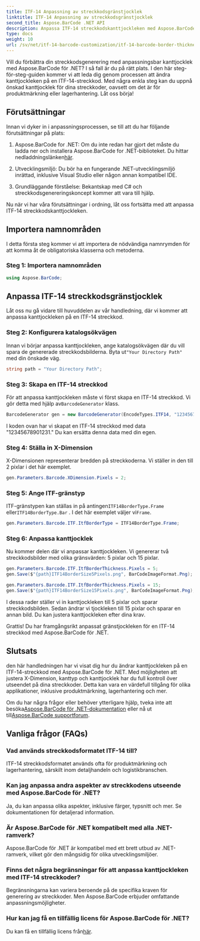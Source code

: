 ```yaml
---
title: ITF-14 Anpassning av streckkodsgränstjocklek
linktitle: ITF-14 Anpassning av streckkodsgränstjocklek
second_title: Aspose.BarCode .NET API
description: Anpassa ITF-14 streckkodskanttjockleken med Aspose.BarCode för .NET. Steg-för-steg-guide för sömlös generering av streckkoder.
type: docs
weight: 10
url: /sv/net/itf-14-barcode-customization/itf-14-barcode-border-thickness-customization/
---
```


Vill du förbättra din streckkodsgenerering med anpassningsbar kanttjocklek med Aspose.BarCode för .NET? I så fall är du på rätt plats. I den här steg-för-steg-guiden kommer vi att leda dig genom processen att ändra kanttjockleken på en ITF-14-streckkod. Med några enkla steg kan du uppnå önskad kanttjocklek för dina streckkoder, oavsett om det är för produktmärkning eller lagerhantering. Låt oss börja!

## Förutsättningar

Innan vi dyker in i anpassningsprocessen, se till att du har följande förutsättningar på plats:

1.  Aspose.BarCode for .NET: Om du inte redan har gjort det måste du ladda ner och installera Aspose.BarCode for .NET-biblioteket. Du hittar nedladdningslänken[här](https://releases.aspose.com/barcode/net/).

2. Utvecklingsmiljö: Du bör ha en fungerande .NET-utvecklingsmiljö inrättad, inklusive Visual Studio eller någon annan kompatibel IDE.

3. Grundläggande förståelse: Bekantskap med C# och streckkodsgenereringskoncept kommer att vara till hjälp.

Nu när vi har våra förutsättningar i ordning, låt oss fortsätta med att anpassa ITF-14 streckkodskanttjockleken.

## Importera namnområden

I detta första steg kommer vi att importera de nödvändiga namnrymden för att komma åt de obligatoriska klasserna och metoderna.

### Steg 1: Importera namnområden

```csharp
using Aspose.BarCode;
```

## Anpassa ITF-14 streckkodsgränstjocklek

Låt oss nu gå vidare till huvuddelen av vår handledning, där vi kommer att anpassa kanttjockleken på en ITF-14 streckkod.

### Steg 2: Konfigurera katalogsökvägen

 Innan vi börjar anpassa kanttjockleken, ange katalogsökvägen där du vill spara de genererade streckkodsbilderna. Byta ut`"Your Directory Path"` med din önskade väg.

```csharp
string path = "Your Directory Path";
```

### Steg 3: Skapa en ITF-14 streckkod

 För att anpassa kanttjockleken måste vi först skapa en ITF-14 streckkod. Vi gör detta med hjälp av`BarcodeGenerator` klass.

```csharp
BarcodeGenerator gen = new BarcodeGenerator(EncodeTypes.ITF14, "12345678901231");
```

I koden ovan har vi skapat en ITF-14 streckkod med data "12345678901231." Du kan ersätta denna data med din egen.

### Steg 4: Ställa in X-Dimension

X-Dimensionen representerar bredden på streckkoderna. Vi ställer in den till 2 pixlar i det här exemplet.

```csharp
gen.Parameters.Barcode.XDimension.Pixels = 2;
```

### Steg 5: Ange ITF-gränstyp

 ITF-gränstypen kan ställas in på antingen`ITF14BorderType.Frame` eller`ITF14BorderType.Bar` . I det här exemplet väljer vi`Frame`.

```csharp
gen.Parameters.Barcode.ITF.ItfBorderType = ITF14BorderType.Frame;
```

### Steg 6: Anpassa kanttjocklek

Nu kommer delen där vi anpassar kanttjockleken. Vi genererar två streckkodsbilder med olika gränsvärden: 5 pixlar och 15 pixlar.

```csharp
gen.Parameters.Barcode.ITF.ItfBorderThickness.Pixels = 5;
gen.Save($"{path}ITF14BorderSize5Pixels.png", BarCodeImageFormat.Png);

gen.Parameters.Barcode.ITF.ItfBorderThickness.Pixels = 15;
gen.Save($"{path}ITF14BorderSize15Pixels.png", BarCodeImageFormat.Png);
```

I dessa rader ställer vi in kanttjockleken till 5 pixlar och sparar streckkodsbilden. Sedan ändrar vi tjockleken till 15 pixlar och sparar en annan bild. Du kan justera kanttjockleken efter dina krav.

Grattis! Du har framgångsrikt anpassat gränstjockleken för en ITF-14 streckkod med Aspose.BarCode för .NET.

## Slutsats

den här handledningen har vi visat dig hur du ändrar kanttjockleken på en ITF-14-streckkod med Aspose.BarCode för .NET. Med möjligheten att justera X-Dimension, kanttyp och kanttjocklek har du full kontroll över utseendet på dina streckkoder. Detta kan vara en värdefull tillgång för olika applikationer, inklusive produktmärkning, lagerhantering och mer.

 Om du har några frågor eller behöver ytterligare hjälp, tveka inte att besöka[Aspose.BarCode för .NET-dokumentation](https://reference.aspose.com/barcode/net/) eller nå ut till[Aspose.BarCode supportforum](https://forum.aspose.com/c/barcode/13).

## Vanliga frågor (FAQs)

### Vad används streckkodsformatet ITF-14 till?
ITF-14 streckkodsformatet används ofta för produktmärkning och lagerhantering, särskilt inom detaljhandeln och logistikbranschen.

### Kan jag anpassa andra aspekter av streckkodens utseende med Aspose.BarCode för .NET?
Ja, du kan anpassa olika aspekter, inklusive färger, typsnitt och mer. Se dokumentationen för detaljerad information.

### Är Aspose.BarCode för .NET kompatibelt med alla .NET-ramverk?
Aspose.BarCode för .NET är kompatibel med ett brett utbud av .NET-ramverk, vilket gör den mångsidig för olika utvecklingsmiljöer.

### Finns det några begränsningar för att anpassa kanttjockleken med ITF-14 streckkoder?
Begränsningarna kan variera beroende på de specifika kraven för generering av streckkoder. Men Aspose.BarCode erbjuder omfattande anpassningsmöjligheter.

### Hur kan jag få en tillfällig licens för Aspose.BarCode för .NET?
 Du kan få en tillfällig licens från[här](https://purchase.aspose.com/temporary-license/).